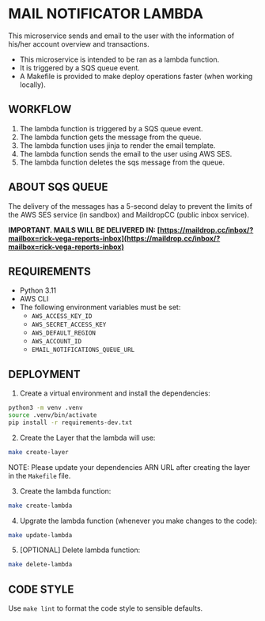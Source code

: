 # MAIL NOTIFICATOR LAMBDA

This microservice sends and email to the user with the information of his/her account overview and transactions.

- This microservice is intended to be ran as a lambda function.
- It is triggered by a SQS queue event.
- A Makefile is provided to make deploy operations faster (when working locally).

## WORKFLOW

1. The lambda function is triggered by a SQS queue event.
2. The lambda function gets the message from the queue.
3. The lambda function uses jinja to render the email template.
4. The lambda function sends the email to the user using AWS SES.
5. The lambda function deletes the sqs message from the queue.

## ABOUT SQS QUEUE

The delivery of the messages has a 5-second delay to prevent the limits of the AWS SES service (in sandbox) and MaildropCC (public inbox service).

**IMPORTANT. MAILS WILL BE DELIVERED IN: [https://maildrop.cc/inbox/?mailbox=rick-vega-reports-inbox](https://maildrop.cc/inbox/?mailbox=rick-vega-reports-inbox)**

## REQUIREMENTS

- Python 3.11
- AWS CLI
- The following environment variables must be set:
  - `AWS_ACCESS_KEY_ID`
  - `AWS_SECRET_ACCESS_KEY`
  - `AWS_DEFAULT_REGION`
  - `AWS_ACCOUNT_ID`
  - `EMAIL_NOTIFICATIONS_QUEUE_URL`

## DEPLOYMENT

1. Create a virtual environment and install the dependencies:

```bash
python3 -m venv .venv
source .venv/bin/activate
pip install -r requirements-dev.txt
```

2. Create the Layer that the lambda will use:

```bash
make create-layer
```

NOTE: Please update your dependencies ARN URL after creating the layer in the `Makefile` file.

3. Create the lambda function:

```bash 
make create-lambda
```

4. Upgrate the lambda function (whenever you make changes to the code):

```bash
make update-lambda
```

5. [OPTIONAL] Delete lambda function:
   
```bash
make delete-lambda
```

## CODE STYLE

Use `make lint` to format the code style to sensible defaults.